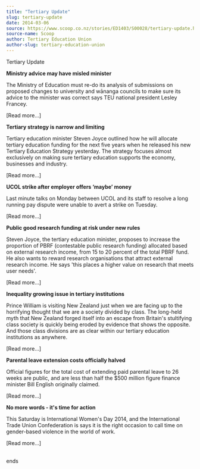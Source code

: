 ```yaml
---
title: "Tertiary Update"
slug: tertiary-update
date: 2014-03-06
source: https://www.scoop.co.nz/stories/ED1403/S00028/tertiary-update.htm
source-name: Scoop
author: Tertiary Education Union
author-slug: tertiary-education-union
---
```


<p>Tertiary Update</p>

<p><b>Ministry advice may have misled
minister</b></p>

<p>The Ministry of Education must re-do its
analysis of submissions on proposed changes to university
and wānanga councils to make sure its advice to the
minister was correct says TEU national president Lesley
Francey.</p>

<p>[Read more…]</p>

<p><b>Tertiary strategy is
narrow and limiting</b></p>

<p>Tertiary education minister Steven
Joyce outlined how he will allocate tertiary education
funding for the next five years when he released his new
Tertiary Education Strategy yesterday. The strategy focuses
almost exclusively on making sure tertiary education
supports the economy, businesses and industry.</p>

<p>[Read more…]</p>

<p><b>UCOL strike after
employer offers ‘maybe’ money</b></p>

<p>Last minute talks on
Monday between UCOL and its staff to resolve a long running
pay dispute were unable to avert a strike on Tuesday.</p>

<p>[Read more…]</p>

<p><b>Public good research
funding at risk under new rules</b></p>

<p>Steven Joyce, the
tertiary education minister, proposes to increase the
proportion of PBRF (contestable public research funding)
allocated based on external research income, from 15 to 20
percent of the total PBRF fund. He also wants to reward
research organisations that attract external research
income. He says 'this places a higher value on research that
meets user needs'.<p>

<p>[Read more…]</p>

<p><b>Inequality growing
issue in tertiary institutions</b></p>

<p>Prince William is
visiting New Zealand just when we are facing up to the
horrifying thought that we are a society divided by class.
The long-held myth that New Zealand forged itself into an
escape from Britain's stultifying class society is quickly
being eroded by evidence that shows the opposite. And those
class divisions are as clear within our tertiary education
institutions as anywhere.</p>

<p>[Read more…]</p>

<p><b>Parental leave
extension costs officially halved</b></p>

<p>Official figures for
the total cost of extending paid parental leave to 26 weeks
are public, and are less than half the $500 million figure
finance minister Bill English originally claimed.</p>

<p>[Read more…]</p>

<p><b>No more words - it's
time for action</b></p>

<p>This Saturday is International Women's
Day 2014, and the International Trade Union Confederation is
says it is the right occasion to call time on gender-based
violence in the world of work.</p>

<p>[Read
more…]</p>

<p><br>ends<br><p>

